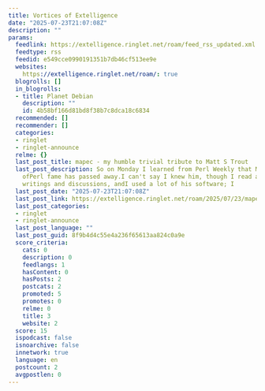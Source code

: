 ```yaml
---
title: Vortices of Extelligence
date: "2025-07-23T21:07:08Z"
description: ""
params:
  feedlink: https://extelligence.ringlet.net/roam/feed_rss_updated.xml
  feedtype: rss
  feedid: e549cce0990191351b7db46cf513ee9e
  websites:
    https://extelligence.ringlet.net/roam/: true
  blogrolls: []
  in_blogrolls:
  - title: Planet Debian
    description: ""
    id: 4b58bf166d81bd8f38b7c8dca18c6834
  recommended: []
  recommender: []
  categories:
  - ringlet
  - ringlet-announce
  relme: {}
  last_post_title: mapec - my humble trivial tribute to Matt S Trout
  last_post_description: So on Monday I learned from Perl Weekly that Matt S Trout
    ofPerl fame has passed away.I can't say I knew him, though I read a lot of his
    writings and discussions, andI used a lot of his software; I
  last_post_date: "2025-07-23T21:07:08Z"
  last_post_link: https://extelligence.ringlet.net/roam/2025/07/23/mapec-0.1.1/
  last_post_categories:
  - ringlet
  - ringlet-announce
  last_post_language: ""
  last_post_guid: 8f9b4d4c55e4a236f65613aa824c0a9e
  score_criteria:
    cats: 0
    description: 0
    feedlangs: 1
    hasContent: 0
    hasPosts: 2
    postcats: 2
    promoted: 5
    promotes: 0
    relme: 0
    title: 3
    website: 2
  score: 15
  ispodcast: false
  isnoarchive: false
  innetwork: true
  language: en
  postcount: 2
  avgpostlen: 0
---
```

